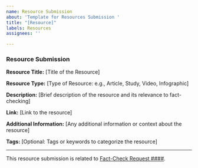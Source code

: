```yaml
---
name: Resource Submission
about: 'Template for Resources Submission '
title: "[Resource]"
labels: Resources
assignees: ''

---
```


### Resource Submission

**Resource Title:** [Title of the Resource]

**Resource Type:** [Type of Resource: e.g., Article, Study, Video, Infographic]

**Description:** [Brief description of the resource and its relevance to fact-checking]

**Link:** [Link to the resource]

**Additional Information:** [Any additional information or context about the resource]

**Tags:** [Optional: Tags or keywords to categorize the resource]

---

This resource submission is related to [Fact-Check Request ####](link-to-fact-check-request-issue).
